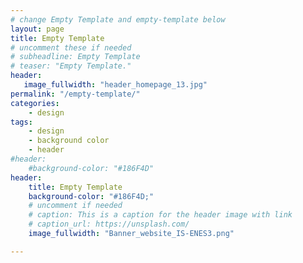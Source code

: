 ```yaml
---
# change Empty Template and empty-template below
layout: page
title: Empty Template
# uncomment these if needed
# subheadline: Empty Template
# teaser: "Empty Template."
header:
   image_fullwidth: "header_homepage_13.jpg"
permalink: "/empty-template/"
categories:
    - design
tags:
    - design
    - background color
    - header
#header:
    #background-color: "#186F4D"
header:
    title: Empty Template
    background-color: "#186F4D;"
    # uncomment if needed
    # caption: This is a caption for the header image with link
    # caption_url: https://unsplash.com/
    image_fullwidth: "Banner_website_IS-ENES3.png"

---
```


